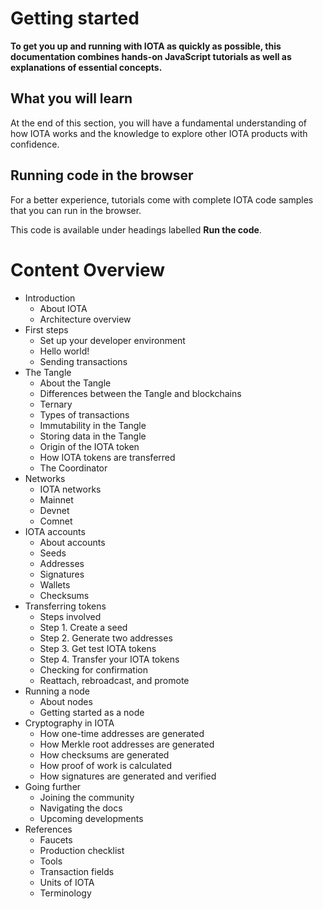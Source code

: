 # Getting started

**To get you up and running with IOTA as quickly as possible, this documentation combines hands-on JavaScript tutorials as well as explanations of essential concepts.**

## What you will learn

At the end of this section, you will have a fundamental understanding of how IOTA works and the knowledge to explore other IOTA products with confidence.

## Running code in the browser

For a better experience, tutorials come with complete IOTA code samples that you can run in the browser.

This code is available under headings labelled **Run the code**.

# Content Overview

- Introduction
    - About IOTA
    - Architecture overview
- First steps
    - Set up your developer environment
    - Hello world!
    - Sending transactions
- The Tangle
    - About the Tangle
    - Differences between the Tangle and blockchains
    - Ternary
    - Types of transactions
    - Immutability in the Tangle
    - Storing data in the Tangle
    - Origin of the IOTA token
    - How IOTA tokens are transferred
    - The Coordinator
- Networks
    - IOTA networks
    - Mainnet
    - Devnet
    - Comnet
- IOTA accounts
    - About accounts
    - Seeds
    - Addresses
    - Signatures
    - Wallets
    - Checksums
- Transferring tokens
    - Steps involved
    - Step 1. Create a seed
    - Step 2. Generate two addresses
    - Step 3. Get test IOTA tokens
    - Step 4. Transfer your IOTA tokens
    - Checking for confirmation
    - Reattach, rebroadcast, and promote
- Running a node
    - About nodes
    - Getting started as a node
- Cryptography in IOTA
    - How one-time addresses are generated
    - How Merkle root addresses are generated
    - How checksums are generated
    - How proof of work is calculated
    - How signatures are generated and verified
- Going further
    - Joining the community
    - Navigating the docs
    - Upcoming developments
- References
    - Faucets
    - Production checklist
    - Tools
    - Transaction fields
    - Units of IOTA
    - Terminology